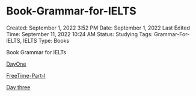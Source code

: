 # Book-Grammar-for-IELTS

Created: September 1, 2022 3:52 PM
Date: September 1, 2022
Last Edited Time: September 11, 2022 10:24 AM
Status: Studying
Tags: Grammar-For-IELTS, IELTS
Type: Books

Book Grammar for IELTs

 

[DayOne](Book-Grammar-for-IELTS%2091b9c5e86c31459bb8f0ca4d831559a7/DayOne%20488ad3f2f4714cd7b170575eb1603bae.md)

[FreeTime-Part-I](Book-Grammar-for-IELTS%2091b9c5e86c31459bb8f0ca4d831559a7/FreeTime-Part-I%20a00f8acfefcb48da909d7c51bbaac812.md)

[Day three](Book-Grammar-for-IELTS%2091b9c5e86c31459bb8f0ca4d831559a7/Day%20three%202c95978fe91d4914b63acfa32a437b36.md)